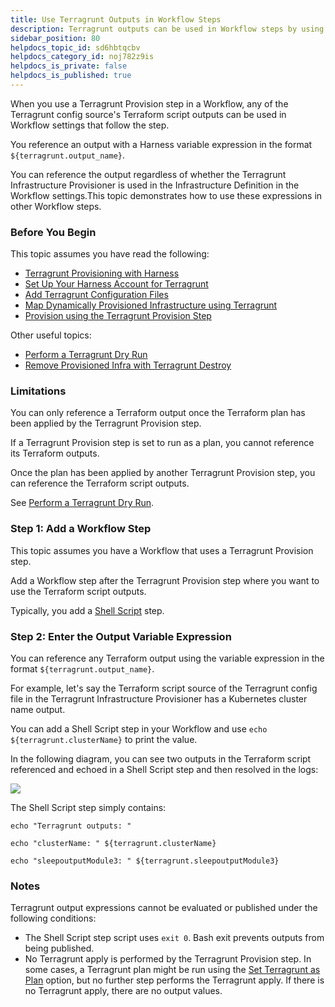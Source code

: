 ```yaml
---
title: Use Terragrunt Outputs in Workflow Steps
description: Terragrunt outputs can be used in Workflow steps by using the expression ${terragrunt.output_name}.
sidebar_position: 80
helpdocs_topic_id: sd6hbtqcbv
helpdocs_category_id: noj782z9is
helpdocs_is_private: false
helpdocs_is_published: true
---
```


When you use a Terragrunt Provision step in a Workflow, any of the Terragrunt config source's Terraform script outputs can be used in Workflow settings that follow the step.

You reference an output with a Harness variable expression in the format `${terragrunt.output_name}`.

You can reference the output regardless of whether the Terragrunt Infrastructure Provisioner is used in the Infrastructure Definition in the Workflow settings.This topic demonstrates how to use these expressions in other Workflow steps.


### Before You Begin

This topic assumes you have read the following:

* [Terragrunt Provisioning with Harness](../concepts-cd/deployment-types/terragrunt-provisioning-with-harness.md)
* [Set Up Your Harness Account for Terragrunt](set-up-your-harness-account-for-terragrunt.md)
* [Add Terragrunt Configuration Files](add-terragrunt-configuration-files.md)
* [Map Dynamically Provisioned Infrastructure using Terragrunt](map-terragrunt-infrastructure.md)
* [Provision using the Terragrunt Provision Step](provision-using-the-terragrunt-provision-step.md)

Other useful topics:

* [Perform a Terragrunt Dry Run](perform-a-terragrunt-dry-run.md)
* [Remove Provisioned Infra with Terragrunt Destroy](remove-provisioned-infra-with-terragrunt-destroy.md)

### Limitations

You can only reference a Terraform output once the Terraform plan has been applied by the Terragrunt Provision step.

If a Terragrunt Provision step is set to run as a plan, you cannot reference its Terraform outputs.

Once the plan has been applied by another Terragrunt Provision step, you can reference the Terraform script outputs.

See [Perform a Terragrunt Dry Run](perform-a-terragrunt-dry-run.md).

### Step 1: Add a Workflow Step

This topic assumes you have a Workflow that uses a Terragrunt Provision step.

Add a Workflow step after the Terragrunt Provision step where you want to use the Terraform script outputs.

Typically, you add a [Shell Script](https://docs.harness.io/article/1fjrjbau7x-capture-shell-script-step-output) step.

### Step 2: Enter the Output Variable Expression

You can reference any Terraform output using the variable expression in the format `${terragrunt.output_name}`.

For example, let's say the Terraform script source of the Terragrunt config file in the Terragrunt Infrastructure Provisioner has a Kubernetes cluster name output.

You can add a Shell Script step in your Workflow and use `echo ${terragrunt.clusterName}` to print the value.

In the following diagram, you can see two outputs in the Terraform script referenced and echoed in a Shell Script step and then resolved in the logs:

![](./static/use-terragrunt-outputs-in-workflow-steps-00\.png)

The Shell Script step simply contains:


```
echo "Terragrunt outputs: "   
  
echo "clusterName: " ${terragrunt.clusterName}  
  
echo "sleepoutputModule3: " ${terragrunt.sleepoutputModule3}
```
### Notes

Terragrunt output expressions cannot be evaluated or published under the following conditions:

* The Shell Script step script uses `exit 0`. Bash exit prevents outputs from being published.
* No Terragrunt apply is performed by the Terragrunt Provision step. In some cases, a Terragrunt plan might be run using the [Set Terragrunt as Plan](perform-a-terragrunt-dry-run.md) option, but no further step performs the Terragrunt apply. If there is no Terragrunt apply, there are no output values.

